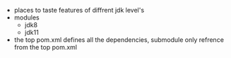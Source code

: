 - places to taste features of diffrent jdk level's
- modules
    - jdk8
    - jdk11
- the top pom.xml defines all the dependencies, submodule only refrence from the top pom.xml